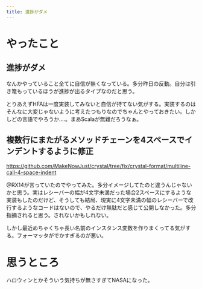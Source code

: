 ```yaml
---
title: 進捗がダメ
---
```


# やったこと

## 進捗がダメ

なんかやっていること全てに自信が無くなっている。多分昨日の反動。自分は引き篭もっているほうが進捗が出るタイプなのだと思う。

とりあえずHFAは一度実装してみないと自信が持てない気がする。実装するのはそんなに大変じゃないように考えたつもりなのでちゃんとやっておきたい。しかしどの言語でやろうか‥‥。まあScalaが無難だろうなぁ。

## 複数行にまたがるメソッドチェーンを4スペースでインデントするように修正

https://github.com/MakeNowJust/crystal/tree/fix/crystal-format/multiline-call-4-space-indent

@RX14が言っていたのでやってみた。多分イメージしてたのと違うんじゃないかと思う。実はレシーバーの幅が4文字未満だった場合2スペースにするような実装もしたのだけど、そうしても結局、現実に4文字未満の幅のレシーバーで改行するようなコードはないので、やるだけ無駄だと感じて公開しなかった。多分指摘されると思う。されないかもしれない。

しかし最近めちゃくちゃ長い名前のインスタンス変数を作りまくってる気がする。フォーマッタがでかすぎるのが悪い。

# 思うところ

ハロウィンとかそういう気持ちが無さすぎてNASAになった。
